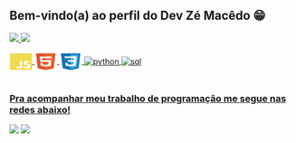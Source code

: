 ## Bem-vindo(a) ao perfil do Dev Zé Macêdo 😁

 <div>
   <a href="https://github.com/Jose-Macedo2070">
   <img height="180em" src="https://github-readme-stats.vercel.app/api?username=Jose-Macedo2070&show_icons=true&theme=tokyonight&include_all_commits=true&count_private=true"/>
   <img height="180em" src="https://github-readme-stats.vercel.app/api/top-langs/?username=Jose-Macedo2070&layout=compact&langs_count=6&theme=tokyonight"/>
</div>
    
<div style="display: inline_block"><br>
  <img align="center" alt="Js" height="30" width="40" src="https://raw.githubusercontent.com/devicons/devicon/master/icons/javascript/javascript-plain.svg">
  <img align="center" alt="HTML" height="30" width="40" src="https://raw.githubusercontent.com/devicons/devicon/master/icons/html5/html5-original.svg">
  <img align="center" alt="CSS" height="30" width="40" src="https://raw.githubusercontent.com/devicons/devicon/master/icons/css3/css3-original.svg">
 <img align="center" alt="python" height="30" width="40"  src="https://cdn.jsdelivr.net/gh/devicons/devicon@latest/icons/threedsmax/threedsmax-original.svg" >
  <img align="center" alt="sql" height="30" width="40" src="https://cdn.jsdelivr.net/gh/devicons/devicon@latest/icons/threedsmax/threedsmax-original.svg">
</div>
 
<br>
 
### Pra acompanhar meu trabalho de programação me segue nas redes abaixo!
 
<div> 
  
  <a href="[https://www.instagram.com/zemacedo.dev/" target="_blank"><img src="https://img.shields.io/badge/-Instagram-%23E4405F?style=for-the-badge&logo=instagram&logoColor=white" target="_blank"></a>
    <a href="https://linkedin.com/in/josé-macêdo-13613b291" target="_blank"><img src="https://img.shields.io/badge/-LinkedIn-%230077B5?style=for-the-badge&logo=linkedin&logoColor=white" target="_blank"></a>
</div>
